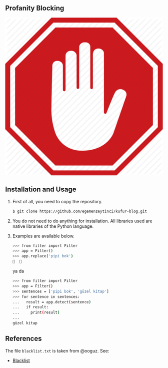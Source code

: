 Profanity Blocking
----------

![homepage](/images/stop.jpg)

Installation and Usage
----------

1.  First of all, you need to copy the repository.

    ```bash
    $ git clone https://github.com/egemenzeytinci/kufur-blog.git
    ```

2.  You do not need to do anything for installation.
All libraries used are native libraries of the Python language.

3.  Examples are available below.

    ```bash
    >>> from filter import Filter
    >>> app = Filter()
    >>> app.replace('pipi bok')
    🔞  🔞
    ```
    ya da
    ```bash
    >>> from filter import Filter
    >>> app = Filter()
    >>> sentences = ['pipi bok', 'güzel kitap']
    >>> for sentence in sentences:
    ...   result = app.detect(sentence)
    ...   if result:
    ...     print(result)
    ... 
    güzel kitap
    ```

References
----------
The file ``blacklist.txt`` is taken from @ooguz. See:
* [Blacklist](https://github.com/ooguz/turkce-kufur-karaliste)